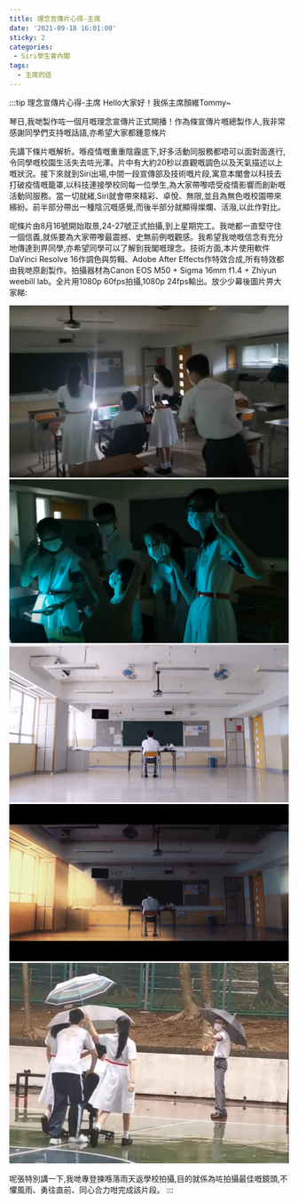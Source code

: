 ```yaml
---
title: 理念宣傳片心得-主席
date: '2021-09-18 16:01:00'
sticky: 2
categories:
 - Siri學生會內閣
tags:
  - 主席的話
---
```


:::tip 理念宣傳片心得-主席
Hello大家好！我係主席顏維Tommy~ 

琴日,我哋製作咗一個月嘅理念宣傳片正式開播！作為條宣傳片嘅總製作人,我非常感謝同學們支持嘅話語,亦希望大家都鍾意條片

先講下條片嘅解析。喺疫情嘅重重陰霾底下,好多活動同服務都唔可以面對面進行,令同學嘅校園生活失去咗光澤。片中有大約20秒以直觀嘅調色以及天氣描述以上嘅狀況。接下來就到Siri出場,中間一段宣傳部及技術嘅片段,寓意本閣會以科技去打破疫情嘅籠罩,以科技連接學校同每一位學生,為大家帶嚟唔受疫情影響而創新嘅活動同服務。當一切就緒,Siri就會帶來精彩、卓悅、無限,並且為無色嘅校園帶來繽紛。前半部分帶出一種陰沉嘅感覺,而後半部分就顯得燦爛、活潑,以此作對比。

呢條片由8月16號開始取景,24-27號正式拍攝,到上星期完工。我哋都一直堅守住一個信義,就係要為大家帶嚟最震撼、史無前例嘅觀感。我希望我哋嘅信念有充分地傳達到畀同學,亦希望同學可以了解到我閣嘅理念。技術方面,本片使用軟件DaVinci Resolve 16作調色與剪輯、Adobe After Effects作特效合成,所有特效都由我哋原創製作。拍攝器材為Canon EOS M50 + Sigma 16mm f1.4 + Zhiyun weebill lab。全片用1080p 60fps拍攝,1080p 24fps輸出。放少少幕後圖片畀大家睇: 


![圖啦](../img/x/no1.png)
![圖啦](../img/x/no2.png)
![圖啦](../img/x/no3.png)
![圖啦](../img/x/no4.png)
![圖啦](../img/x/no5.png)

呢張特別講一下,我哋專登揀喺落雨天返學校拍攝,目的就係為咗拍攝最佳嘅鏡頭,不懼風雨、勇往直前、同心合力咁完成該片段。
:::